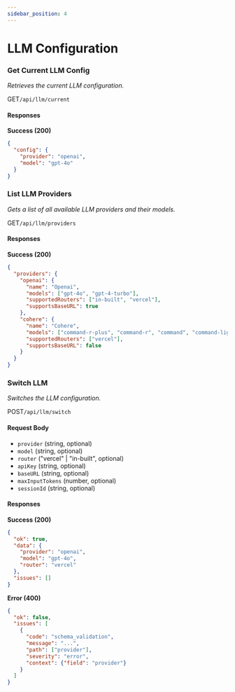 ```yaml
---
sidebar_position: 4
---
```


# LLM Configuration

### Get Current LLM Config
*Retrieves the current LLM configuration.*

<p class="api-endpoint-header"><span class="api-method get">GET</span><code>/api/llm/current</code></p>

#### Responses
**Success (200)**
```json
{
  "config": {
    "provider": "openai",
    "model": "gpt-4o"
  }
}
```

### List LLM Providers
*Gets a list of all available LLM providers and their models.*

<p class="api-endpoint-header"><span class="api-method get">GET</span><code>/api/llm/providers</code></p>

#### Responses
**Success (200)**
```json
{
  "providers": {
    "openai": {
      "name": "Openai",
      "models": ["gpt-4o", "gpt-4-turbo"],
      "supportedRouters": ["in-built", "vercel"],
      "supportsBaseURL": true
    },
    "cohere": {
      "name": "Cohere",
      "models": ["command-r-plus", "command-r", "command", "command-light"],
      "supportedRouters": ["vercel"],
      "supportsBaseURL": false
    }
  }
}
```

### Switch LLM
*Switches the LLM configuration.*

<p class="api-endpoint-header"><span class="api-method post">POST</span><code>/api/llm/switch</code></p>

#### Request Body
- `provider` (string, optional)
- `model` (string, optional)
- `router` ("vercel" | "in-built", optional)
- `apiKey` (string, optional)
- `baseURL` (string, optional)
- `maxInputTokens` (number, optional)
- `sessionId` (string, optional)

#### Responses

**Success (200)**
```json
{
  "ok": true,
  "data": {
    "provider": "openai",
    "model": "gpt-4o",
    "router": "vercel"
  },
  "issues": []
}
```

**Error (400)**
```json
{
  "ok": false,
  "issues": [
    {
      "code": "schema_validation",
      "message": "...",
      "path": ["provider"],
      "severity": "error",
      "context": {"field": "provider"}
    }
  ]
}
```
